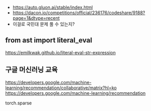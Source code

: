 - https://auto.gluon.ai/stable/index.html
- https://dacon.io/competitions/official/236176/codeshare/9188?page=1&dtype=recent
- 이걸로 국민대 문제 풀 수 있는지?

## from ast import literal_eval
https://emilkwak.github.io/literal-eval-str-expression

## 구글 머신러닝 교육
https://developers.google.com/machine-learning/recommendation/collaborative/matrix?hl=ko
https://developers.google.com/machine-learning/recommendation

torch.sparse